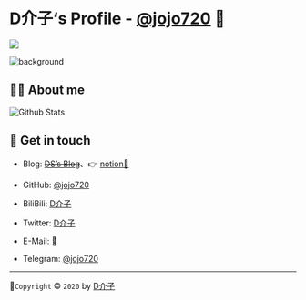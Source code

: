 # D介子‘s Profile - [@jojo720](https://github.com/JoJo720) 👋

<a title="Hits" target="_blank" href="https://github.com/JoJo720/JoJo720"><img src="https://hits.b3log.org/JoJo720/JoJo720.svg"></a>

![background](https://raw.githubusercontent.com/JoJo720/JoJo720/master/assets/img/background.jpg)

## 🙋‍♂️ About me


![Github Stats](https://github-readme-stats.vercel.app/api?username=JoJo720&show_icons=true)

## :call_me_hand: Get in touch

* Blog: ~~[DS’s Blog](https://ds19991999.github.io/)~~、👉 [notion🔗](https://www.notion.so/Blog-bc08080651d5498d92fa7d5838d435b2) 
* GitHub: [@jojo720](https://github.com/JoJo720)
* BiliBili: [D介子](https://space.bilibili.com/62923913/bangumi)
* Twitter: [D介子](https://twitter.com/ds19991999)
* E-Mail: [🔗](cva.engineer.ding@gmail.com)

* Telegram: [@jojo720](https://t.me/jojo720)



---

🎨`Copyright` © `2020` by [D介子](https://github.com/JoJo720)

